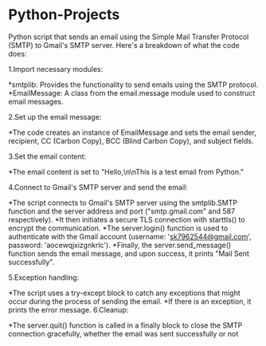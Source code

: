# Python-Projects
Python script that sends an email using the Simple Mail Transfer Protocol (SMTP) to Gmail's SMTP server. Here's a breakdown of what the code does:

1.Import necessary modules:

*smtplib: Provides the functionality to send emails using the SMTP protocol.
*EmailMessage: A class from the email.message module used to construct email messages.

2.Set up the email message:

*The code creates an instance of EmailMessage and sets the email sender, recipient, CC (Carbon Copy), BCC (Blind Carbon Copy), and subject fields.

3.Set the email content:

*The email content is set to "Hello,\n\nThis is a test email from Python."

4.Connect to Gmail's SMTP server and send the email:

*The script connects to Gmail's SMTP server using the smtplib.SMTP function and the server address and port ("smtp.gmail.com" and 587 respectively).
*It then initiates a secure TLS connection with starttls() to encrypt the communication.
*The server.login() function is used to authenticate with the Gmail account (username: 'sk7962544@gmail.com', password: 'aocewqjxizgnkrlc').
*Finally, the server.send_message() function sends the email message, and upon success, it prints "Mail Sent successfully".

5.Exception handling:

*The script uses a try-except block to catch any exceptions that might occur during the process of sending the email.
*If there is an exception, it prints the error message.
6.Cleanup:

*The server.quit() function is called in a finally block to close the SMTP connection gracefully, whether the email was sent successfully or not
